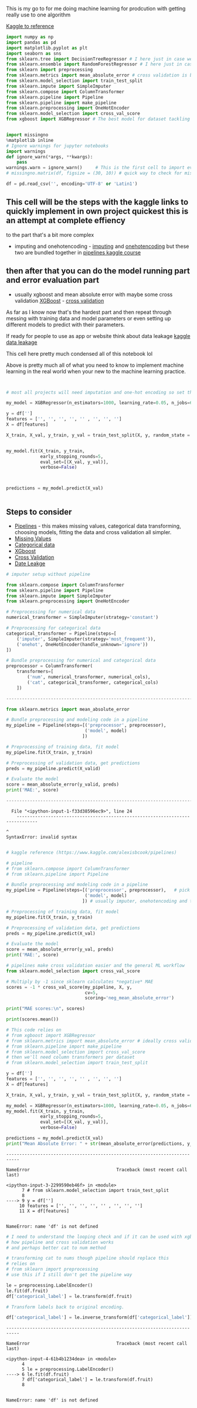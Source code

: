 This is my go to for me doing machine learning for prodcution with getting really use to one algorithm 

[Kaggle to reference](https://www.kaggle.com/learn/intermediate-machine-learning)


```python
import numpy as np
import pandas as pd
import matplotlib.pyplot as plt
import seaborn as sns
from sklearn.tree import DecisionTreeRegressor # I here just in case we want to call it
from sklearn.ensemble import RandomForestRegressor # I here just in case we want to call it
from sklearn import preprocessing 
from sklearn.metrics import mean_absolute_error # cross validation is better 
from sklearn.model_selection import train_test_split
from sklearn.impute import SimpleImputer
from sklearn.compose import ColumnTransformer
from sklearn.pipeline import Pipeline
from sklearn.pipeline import make_pipeline
from sklearn.preprocessing import OneHotEncoder
from sklearn.model_selection import cross_val_score
from xgboost import XGBRegressor # The best model for dataset tackling and to know


import missingno
%matplotlib inline
# Ignore warnings for jupyter notebooks
import warnings
def ignore_warn(*args, **kwargs):
    pass
warnings.warn = ignore_warn()     # This is the first cell to import everything in and setup.
# missingno.matrix(df, figsize = (30, 10)) # quick way to check for missing data

df = pd.read_csv('', encoding='UTF-8' or 'Latin1')
```

## This cell will be the steps with the kaggle links to quickly implement in own project quickest this is an attempt at complete effiency 

to the part that's a bit more complex 

- imputing and onehotencoding - [imputing](https://www.kaggle.com/alexisbcook/missing-values) and [onehotencoding](https://www.kaggle.com/alexisbcook/categorical-variables) but these two are bundled together in [pipelines kaggle course](https://www.kaggle.com/alexisbcook/pipelines) 

## then after that you can do the model running part and error evaluation part

- usually xgboost and mean absolute error with maybe some cross validation [XGBoost](https://www.kaggle.com/alexisbcook/xgboost) -  [cross validation](https://www.kaggle.com/alexisbcook/cross-validation)

As far as I know now that's the hardest part and then repeat through messing with training data and model parameters or even setting up different models to predict with their parameters. 

If ready for people to use as app or website think about data leakage [kaggle data leakage](https://www.kaggle.com/alexisbcook/data-leakage)

This cell here pretty much condensed all of this notebook lol

Above is pretty much all of what you need to know to implement machine learning in the real world when your new to the machine learning practice. 


```python

```


```python

```


```python
# most all projects will need imputation and one-hot encoding so set those up in a pipeline
```


```python
my_model = XGBRegressor(n_estimators=1000, learning_rate=0.05, n_jobs=6)

y = df['']
features = ['', '', '', '', '' , '', '', '']
X = df[features]

X_train, X_val, y_train, y_val = train_test_split(X, y, random_state = 0)


my_model.fit(X_train, y_train, 
             early_stopping_rounds=5, 
             eval_set=[(X_val, y_val)], 
             verbose=False)



predictions = my_model.predict(X_val)
```


```python

```

## Steps to consider

- [Pipelines](https://www.kaggle.com/alexisbcook/pipelines) - this makes missing values, categorical data transforming, choosing models, fitting the data and cross validation all simpler.
- [Missing Values](https://www.kaggle.com/alexisbcook/missing-values)
- [Categorical data](https://www.kaggle.com/alexisbcook/categorical-variables)
- [XGboost](https://www.kaggle.com/alexisbcook/xgboost)
- [Cross Validation](https://www.kaggle.com/alexisbcook/cross-validation)
- [Date Leakge](https://www.kaggle.com/alexisbcook/data-leakage)



```python
# imputer setup without pipeline 

from sklearn.compose import ColumnTransformer
from sklearn.pipeline import Pipeline
from sklearn.impute import SimpleImputer
from sklearn.preprocessing import OneHotEncoder

# Preprocessing for numerical data
numerical_transformer = SimpleImputer(strategy='constant')

# Preprocessing for categorical data
categorical_transformer = Pipeline(steps=[
    ('imputer', SimpleImputer(strategy='most_frequent')),
    ('onehot', OneHotEncoder(handle_unknown='ignore'))
])

# Bundle preprocessing for numerical and categorical data
preprocessor = ColumnTransformer(
    transformers=[
        ('num', numerical_transformer, numerical_cols),
        ('cat', categorical_transformer, categorical_cols)
    ])

------------------------------------------------------------------------------

from sklearn.metrics import mean_absolute_error

# Bundle preprocessing and modeling code in a pipeline
my_pipeline = Pipeline(steps=[('preprocessor', preprocessor),
                              ('model', model)
                             ])

# Preprocessing of training data, fit model 
my_pipeline.fit(X_train, y_train)

# Preprocessing of validation data, get predictions
preds = my_pipeline.predict(X_valid)

# Evaluate the model
score = mean_absolute_error(y_valid, preds)
print('MAE:', score)

-----------------------------------------------------------------------------------
```


      File "<ipython-input-1-f33d38596ec9>", line 24
        ------------------------------------------------------------------------------
                                                                                      ^
    SyntaxError: invalid syntax
    



```python

```


```python
# kaggle reference (https://www.kaggle.com/alexisbcook/pipelines)  

# pipeline 
# from sklearn.compose import ColumnTransformer
# from sklearn.pipeline import Pipeline

# Bundle preprocessing and modeling code in a pipeline
my_pipeline = Pipeline(steps=[('preprocessor', preprocessor),   # pick model and imputer and onehotencoding
                              ('model', model)
                             ]) # usually imputer, onehotencoding and then model

# Preprocessing of training data, fit model 
my_pipeline.fit(X_train, y_train)  

# Preprocessing of validation data, get predictions
preds = my_pipeline.predict(X_val)

# Evaluate the model
score = mean_absolute_error(y_val, preds)
print('MAE:', score)

# pipelines make cross validation easier and the general ML workflow
from sklearn.model_selection import cross_val_score

# Multiply by -1 since sklearn calculates *negative* MAE
scores = -1 * cross_val_score(my_pipeline, X, y,
                              cv=5,
                              scoring='neg_mean_absolute_error')

print("MAE scores:\n", scores)

print(scores.mean())
```


```python
# This code relies on
# from xgboost import XGBRegressor
# from sklearn.metrics import mean_absolute_error # ideally cross validation, change later
# from sklearn.pipeline import make_pipeline
# from sklearn.model_selection import cross_val_score
# then we'll need column transformers per dataset
# from sklearn.model_selection import train_test_split

y = df['']
features = ['', '', '', '', '' , '', '', '']
X = df[features]

X_train, X_val, y_train, y_val = train_test_split(X, y, random_state = 0)

my_model = XGBRegressor(n_estimators=1000, learning_rate=0.05, n_jobs=6)
my_model.fit(X_train, y_train, 
             early_stopping_rounds=5, 
             eval_set=[(X_val, y_val)], 
             verbose=False)

predictions = my_model.predict(X_val)
print("Mean Absolute Error: " + str(mean_absolute_error(predictions, y_val)))

```


    ---------------------------------------------------------------------------

    NameError                                 Traceback (most recent call last)

    <ipython-input-3-2299590eb46f> in <module>
          7 # from sklearn.model_selection import train_test_split
          8 
    ----> 9 y = df['']
         10 features = ['', '', '', '', '' , '', '', '']
         11 X = df[features]
    

    NameError: name 'df' is not defined



```python
# I need to understand the looping check and if it can be used with xgboost and 
# how pipeline and cross validation works
# and perhaps better cat to num method
```


```python
# transforming cat to nums though pipeline should replace this
# relies on 
# from sklearn import preprocessing
# use this if I still don't get the pipeline way

le = preprocessing.LabelEncoder()
le.fit(df.fruit)
df['categorical_label'] = le.transform(df.fruit)

# Transform labels back to original encoding.

df['categorical_label'] = le.inverse_transform(df['categorical_label']) 
```


    ---------------------------------------------------------------------------

    NameError                                 Traceback (most recent call last)

    <ipython-input-4-61b4b1234dea> in <module>
          4 
          5 le = preprocessing.LabelEncoder()
    ----> 6 le.fit(df.fruit)
          7 df['categorical_label'] = le.transform(df.fruit)
          8 
    

    NameError: name 'df' is not defined



```python

```
